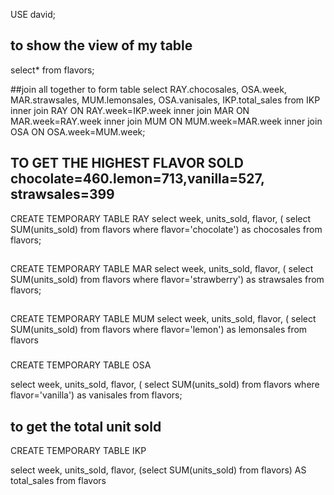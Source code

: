 
USE david;
## to show the view of my table
select* 
from flavors;

##join all together to form table
select
RAY.chocosales,
OSA.week,
MAR.strawsales,
MUM.lemonsales,
OSA.vanisales,
IKP.total_sales
from IKP
inner join RAY ON RAY.week=IKP.week
inner join MAR ON MAR.week=RAY.week
inner join MUM ON MUM.week=MAR.week
inner join OSA ON OSA.week=MUM.week;

## TO GET THE HIGHEST FLAVOR SOLD chocolate=460.lemon=713,vanilla=527, strawsales=399 
CREATE TEMPORARY TABLE RAY
select
week,
units_sold,
flavor,
(
 select
 SUM(units_sold)
from flavors
where flavor='chocolate') as chocosales
from flavors;
##
CREATE TEMPORARY TABLE MAR
select
week,
units_sold,
flavor,
(
 select
 SUM(units_sold)
from flavors
where flavor='strawberry') as strawsales
from flavors;
##
CREATE TEMPORARY TABLE MUM
select
week,
units_sold,
flavor,
(
 select
 SUM(units_sold)
from flavors
where flavor='lemon') as lemonsales
from flavors

###
CREATE TEMPORARY TABLE OSA

select
week,
units_sold,
flavor,
(
 select
 SUM(units_sold)
from flavors
where flavor='vanilla') as vanisales
from flavors;

## to get the total unit sold
CREATE TEMPORARY TABLE IKP

select
week,
units_sold,
flavor,
 (select
  SUM(units_sold)
  from flavors) AS total_sales
  from flavors
